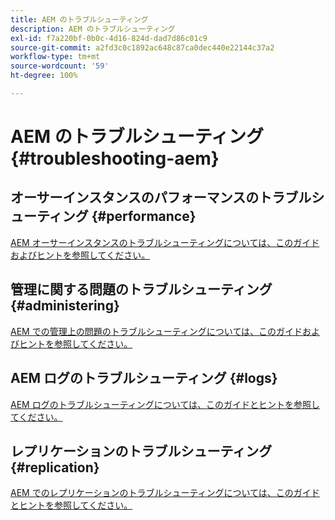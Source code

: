 ```yaml
---
title: AEM のトラブルシューティング
description: AEM のトラブルシューティング
exl-id: f7a220bf-0b0c-4d16-824d-dad7d86c01c9
source-git-commit: a2fd3c0c1892ac648c87ca0dec440e22144c37a2
workflow-type: tm+mt
source-wordcount: '59'
ht-degree: 100%

---
```


# AEM のトラブルシューティング {#troubleshooting-aem}

## オーサーインスタンスのパフォーマンスのトラブルシューティング {#performance}

[AEM オーサーインスタンスのトラブルシューティングについては、このガイドおよびヒントを参照してください。](/help/sites-authoring/troubleshooting.md)

## 管理に関する問題のトラブルシューティング {#administering}

[AEM での管理上の問題のトラブルシューティングについては、このガイドおよびヒントを参照してください。](/help/sites-administering/troubleshoot.md)

## AEM ログのトラブルシューティング {#logs}

[AEM ログのトラブルシューティングについては、このガイドとヒントを参照してください。](/help/sites-administering/troubleshooting.md)

## レプリケーションのトラブルシューティング {#replication}

[AEM でのレプリケーションのトラブルシューティングについては、このガイドとヒントを参照してください。](/help/sites-deploying/troubleshoot-rep.md)
